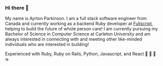 ### Hi there 👋

My name is Ayrton Parkinson. I am a full stack software engineer from Canada and currently working as a backend Ruby developer at [Fullscript](https://fullscript.com/), helping to build the future of whole person care! I am currently pursuing my Bachelor of Science in Computer Science at Carleton University and am always interested in connecting with and meeting other like-minded individuals who are interested in building!

Experienced with Ruby, Ruby on Rails, Python, Javascript, and React 💎 🚂 🐍 ☕️
